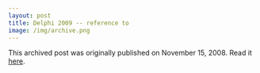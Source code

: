 ```yaml
---
layout: post
title: Delphi 2009 -- reference to
image: /img/archive.png
---
```

This archived post was originally published on November 15, 2008. Read it [here](/alex.ciobanu.org/index1c4a.html).
